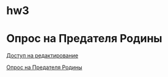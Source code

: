 # hw3
Опрос на Предателя Родины
=========
[Доступ на редактирование](https://docs.google.com/forms/d/1bQELx6Ovqz8GCfg9ay8Y3Us1YZTAnhSySQWl6sFuUZc/edit?usp=sharing)

[Опрос на Предателя Родины](https://goo.gl/forms/d66MzCge3FUQorMN2)
